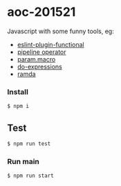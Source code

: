 # aoc-201521

Javascript with some funny tools, eg:

- [eslint-plugin-functional](https://github.com/jonaskello/eslint-plugin-functional)
- [pipeline operator](https://babeljs.io/docs/en/babel-plugin-proposal-pipeline-operator)
- [param.macro](https://github.com/citycide/param.macro)
- [do-expressions](https://babeljs.io/docs/en/babel-plugin-proposal-do-expressions)
- [ramda](https://ramdajs.com/)

### Install

```bash
$ npm i
```

## Test

```bash
$ npm run test
```

### Run main

```bash
$ npm run start
```
